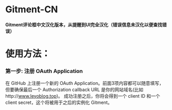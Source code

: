 # Gitment-CN
#### Gitment评论框中文汉化版本，从提醒到UI完全汉化（错误信息未汉化以便查找错误）
# 使用方法：
### 第一步: 注册 OAuth Application
在 GitHub 上注册一个新的 OAuth Application。前面3项内容都可以随意填写，但要确保最后一个 Authorization callback URL 是你的网站域名(比如http://www.leyoblog.top)。
成功注册之后，你将会得到一个 client ID 和一个 client secret，这个将被用于之后的实例化 Gitment。

